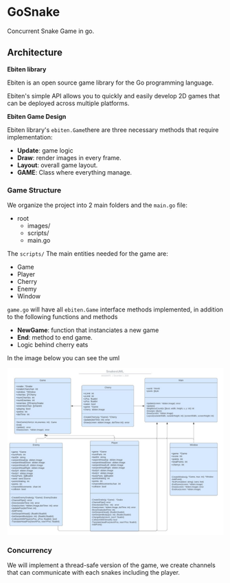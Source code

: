 # GoSnake

Concurrent Snake Game in go.

## Architecture
**Ebiten library**

Ebiten is an open source game library for the Go programming language.

Ebiten's simple API allows you to quickly and easily develop 2D games that can be deployed across multiple platforms.

**Ebiten Game Design**

Ebiten library's `ebiten.Game`there are three necessary methods that require implementation:
* **Update**:  game logic
* **Draw**: render images in every frame. 
* **Layout**: overall game layout.
* **GAME**: Class where everything manage.


### Game Structure
We organize the project into 2 main folders and the `main.go` file: 

* root 
    * images/
    * scripts/
    * main.go


The `scripts/` The main entities needed for the game are:
* Game 
* Player
* Cherry 
* Enemy 
* Window

`game.go` will have all `ebiten.Game` interface methods implemented, in addition to the following functions and methods 
* **NewGame**: function that instanciates a new game
* **End**: method to end game.
* Logic behind cherry eats


In the image below you can see the uml

![uml](UMLsnakes.JPG)


### Concurrency

We will implement a thread-safe version of the game, we create channels that can communicate with each snakes including the player.

